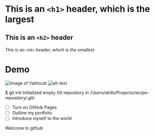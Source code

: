 # This is an `<h1>` header, which is the largest

## This is an `<h2>` header

###### This is an `<h6>` header, which is the smallest
<html>
  <body>
    <h1>Demo</h1>
  </body>
</html>

![Image of Yaktocat](https://octodex.github.com/images/yaktocat.png) ![alt-text](https://octodex.github.com/images/yaktocat.png)

$ git init 
Initialized empty Git repository in /Users/skills/Projects/recipe-repository/.git/

- [ ] Turn on GitHub Pages
- [ ] Outline my portfolio
- [ ] Introduce myself to the world

Welcome to github
